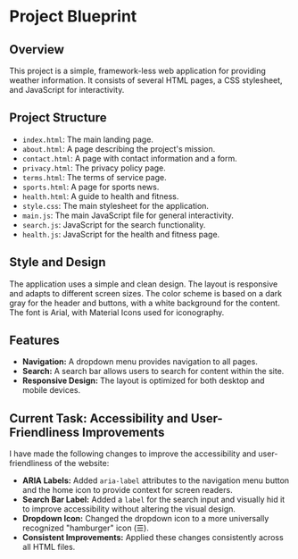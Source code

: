 # Project Blueprint

## Overview

This project is a simple, framework-less web application for providing weather information. It consists of several HTML pages, a CSS stylesheet, and JavaScript for interactivity.

## Project Structure

*   `index.html`: The main landing page.
*   `about.html`: A page describing the project's mission.
*   `contact.html`: A page with contact information and a form.
*   `privacy.html`: The privacy policy page.
*   `terms.html`: The terms of service page.
*   `sports.html`: A page for sports news.
*   `health.html`: A guide to health and fitness.
*   `style.css`: The main stylesheet for the application.
*   `main.js`: The main JavaScript file for general interactivity.
*   `search.js`: JavaScript for the search functionality.
*   `health.js`: JavaScript for the health and fitness page.

## Style and Design

The application uses a simple and clean design. The layout is responsive and adapts to different screen sizes. The color scheme is based on a dark gray for the header and buttons, with a white background for the content. The font is Arial, with Material Icons used for iconography.

## Features

*   **Navigation:** A dropdown menu provides navigation to all pages.
*   **Search:** A search bar allows users to search for content within the site.
*   **Responsive Design:** The layout is optimized for both desktop and mobile devices.

## Current Task: Accessibility and User-Friendliness Improvements

I have made the following changes to improve the accessibility and user-friendliness of the website:

*   **ARIA Labels:** Added `aria-label` attributes to the navigation menu button and the home icon to provide context for screen readers.
*   **Search Bar Label:** Added a `label` for the search input and visually hid it to improve accessibility without altering the visual design.
*   **Dropdown Icon:** Changed the dropdown icon to a more universally recognized "hamburger" icon (&#9776;).
*   **Consistent Improvements:** Applied these changes consistently across all HTML files.
